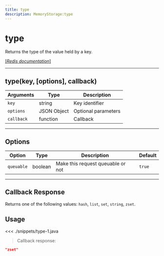 ```yaml
---
title: type
description: MemoryStorage:type
---
```


# type

Returns the type of the value held by a key.

[[_Redis documentation_]](https://redis.io/commands/type)

---

## type(key, [options], callback)

| Arguments  | Type        | Description         |
| ---------- | ----------- | ------------------- |
| `key`      | string      | Key identifier      |
| `options`  | JSON Object | Optional parameters |
| `callback` | function    | Callback            |

---

## Options

| Option     | Type    | Description                       | Default |
| ---------- | ------- | --------------------------------- | ------- |
| `queuable` | boolean | Make this request queuable or not | `true`  |

---

## Callback Response

Returns one of the following values: `hash`, `list`, `set`, `string`, `zset`.

## Usage

<<< ./snippets/type-1.java

> Callback response:

```json
"zset"
```

